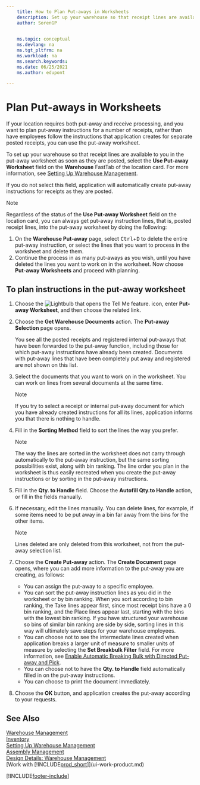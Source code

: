 ```yaml
---
    title: How to Plan Put-aways in Worksheets
    description: Set up your warehouse so that receipt lines are available to you in the put-away worksheet when you want to plan put-away instructions for receipts.
    author: SorenGP

    
    ms.topic: conceptual
    ms.devlang: na
    ms.tgt_pltfrm: na
    ms.workload: na
    ms.search.keywords:
    ms.date: 06/25/2021
    ms.author: edupont

---
```

# Plan Put-aways in Worksheets
If your location requires both put-away and receive processing, and you want to plan put-away instructions for a number of receipts, rather than have employees follow the instructions that application creates for separate posted receipts, you can use the put-away worksheet.  

To set up your warehouse so that receipt lines are available to you in the put-away worksheet as soon as they are posted, select the **Use Put-away Worksheet** field on the **Warehouse** FastTab of the location card. For more information, see [Setting Up Warehouse Management](warehouse-setup-warehouse.md).  

If you do not select this field, application will automatically create put-away instructions for receipts as they are posted.  

> [!NOTE]  
>  Regardless of the status of the **Use Put-away Worksheet** field on the location card, you can always get put-away instruction lines, that is, posted receipt lines, into the put-away worksheet by doing the following:  
>   
>  1.  On the **Warehouse Put-away** page, select <kbd>Ctrl</kbd>+<kbd>D</kbd> to delete the entire put-away instruction, or select the lines that you want to process in the worksheet and delete them.  
> 2.  Continue the process in as many put-aways as you wish, until you have deleted the lines you want to work on in the worksheet. Now choose **Put-away Worksheets** and proceed with planning.  

## To plan instructions in the put-away worksheet  
1.  Choose the ![Lightbulb that opens the Tell Me feature.](media/ui-search/search_small.png "Tell me what you want to do") icon, enter **Put-away Worksheet**, and then choose the related link.  
2.  Choose the **Get Warehouse Documents** action. The **Put-away Selection** page opens.  

    You see all the posted receipts and registered internal put-aways that have been forwarded to the put-away function, including those for which put-away instructions have already been created. Documents with put-away lines that have been completely put away and registered are not shown on this list.  

3. Select the documents that you want to work on in the worksheet. You can work on lines from several documents at the same time.  

    > [!NOTE]  
    >  If you try to select a receipt or internal put-away document for which you have already created instructions for all its lines, application informs you that there is nothing to handle.  

4. Fill in the **Sorting Method** field to sort the lines the way you prefer.  

    > [!NOTE]  
    >  The way the lines are sorted in the worksheet does not carry through automatically to the put-away instruction, but the same sorting possibilities exist, along with bin ranking. The line order you plan in the worksheet is thus easily recreated when you create the put-away instructions or by sorting in the put-away instructions.  

5.  Fill in the **Qty. to Handle** field. Choose the **Autofill Qty.to Handle** action, or fill in the fields manually.  
6.  If necessary, edit the lines manually. You can delete lines, for example, if some items need to be put away in a bin far away from the bins for the other items.  

    > [!NOTE]  
    >  Lines deleted are only deleted from this worksheet, not from the put-away selection list.  

7.  Choose the **Create Put-away** action. The **Create Document** page opens, where you can add more information to the put-away you are creating, as follows:  

    -   You can assign the put-away to a specific employee.  
    -   You can sort the put-away instruction lines as you did in the worksheet or by bin ranking. When you sort according to bin ranking, the Take lines appear first, since most receipt bins have a 0 bin ranking, and the Place lines appear last, starting with the bins with the lowest bin ranking. If you have structured your warehouse so bins of similar bin ranking are side by side, sorting lines in this way will ultimately save steps for your warehouse employees.  
    -   You can choose not to see the intermediate lines created when application breaks a larger unit of measure to smaller units of measure by selecting the **Set Breakbulk Filter** field. For more information, see [Enable Automatic Breaking Bulk with Directed Put-away and Pick](warehouse-enable-automatic-breaking-bulk-with-directed-put-away-and-pick.md).  
    -   You can choose not to have the **Qty. to Handle** field automatically filled in on the put-away instructions.  
    -   You can choose to print the document immediately.  

8.  Choose the **OK** button, and application creates the put-away according to your requests.  

## See Also  
[Warehouse Management](warehouse-manage-warehouse.md)  
[Inventory](inventory-manage-inventory.md)  
[Setting Up Warehouse Management](warehouse-setup-warehouse.md)     
[Assembly Management](assembly-assemble-items.md)    
[Design Details: Warehouse Management](design-details-warehouse-management.md)  
[Work with [!INCLUDE[prod_short](includes/prod_short.md)]](ui-work-product.md)


[!INCLUDE[footer-include](includes/footer-banner.md)]